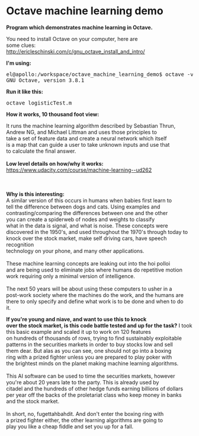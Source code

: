 # Octave machine learning demo

**Program which demonstrates machine learning in Octave.**

You need to install Octave on your computer, here are<br>
some clues:<br>
<a href="http://ericleschinski.com/c/gnu_octave_install_and_intro/">http://ericleschinski.com/c/gnu_octave_install_and_intro/</a>

<b>I'm using:</b>
<pre>el@apollo:/workspace/octave_machine_learning_demo$ octave -v 
GNU Octave, version 3.8.1
</pre>


<b>Run it like this:<br></b>

<pre>
octave logisticTest.m
</pre>

<b>How it works, 10 thousand foot view:<br></b>

It runs the machine learning algorithm described by Sebastian Thrun,<br>
Andrew NG, and Michael Littman and uses those principles to <br>
take a set of feature data and create a neural network which itself<br>
is a map that can guide a user to take unknown inputs and use that<br>
to calculate the final answer.<br>
<br>
<b>Low level details on how/why it works:</b>
<br>
<a href="https://www.udacity.com/course/machine-learning--ud262">https://www.udacity.com/course/machine-learning--ud262</a>

<br>
<br>
<b>Why is this interesting:</b><br>
A similar version of this occurs in humans when babies first learn to <br>
tell the difference between dogs and cats.  Using examples and <br>
contrasting/comparing the differences between one and the other<br>
you can create a spiderweb of nodes and weights to classify <br>
what in the data is signal, and what is noise.  These concepts were<br>
discovered in the 1950's, and used throughout the 1970's through today to <br>
knock over the stock market, make self driving cars, have speech recognition<br>
technology on your phone, and many other applications.<br>
<br>
These machine learning concepts are leaking out into the hoi polloi<br>
and are being used to eliminate jobs where humans do repetitive motion<br>
work requiring only a minimal version of intelligence.<br>
<br>
The next 50 years will be about using these computers to usher in a<br>
post-work society where the machines do the work, and the humans are<br>
there to only specify and define what work is to be done and when to do<br>
it. <br>

<b>If you're young and niave, and want to use this to knock<br>
over the stock market, is this code battle tested and up for the task?</b>
I took this basic example and scaled it up to work on 120 features<br>
on hundreds of thousands of rows, trying to find sustainably exploitable<br>
patterns in the securities markets in order to buy stocks low and sell<br>
them dear.  But alas as you can see, one should not go into a boxing<br>
ring with a prized fighter unless you are prepared to play poker with<br>
the brightest minds on the planet making machine learning algorithms.<br>
<br>
This AI software can be used to time the securities markets, however<br>
you're about 20 years late to the party.  This is already used by<br>
citadel and the hundreds of other hedge funds earning billions of dollars<br>
per year off the backs of the proletariat class who keep money in banks<br>
and the stock market.<br>
<br>
In short, no, fugettahbahdit.  And don't enter the boxing ring with<br>
a prized fighter either, the other learning algorithms are going to<br>
play you like a cheap fiddle and set you up for a fall.  
<br>
<br>






